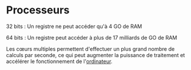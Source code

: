 # Processeurs

32 bits : Un registre ne peut accéder qu'à 4 GO de RAM

64 bits : Un registre peut accéder à plus de 17 milliards de GO de RAM

Les cœurs multiples permettent d'effectuer un plus grand nombre de calculs par seconde, ce qui peut augmenter la puissance de traitement et accélérer le fonctionnement de l'[ordinateur](https://www.futura-sciences.com/tech/dossiers/informatique-proteger-son-ordinateur-conseils-astuces-627/).
